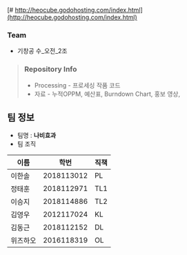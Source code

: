 [# http://heocube.godohosting.com/index.html](http://heocube.godohosting.com/index.html)

### Team
* 기창공 수_오전_2조

> ### Repository Info
>+ Processing - 프로세싱 작품 코드
>+ 자료 - 누적OPPM, 예산표, Burndown Chart, 홍보 영상, 

## 팀 정보
* 팀명 : __나비효과__
* 팀 조직

|이름|학번|직책|
|---|---|---|
|이한솔|2018113012|PL|
|정태훈|2018112971|TL1|
|이승지|2018114886|TL2|
|김영우|2012117024|KL|
|김동근|2018112152|DL|
|위즈하오|2016118319|OL|

